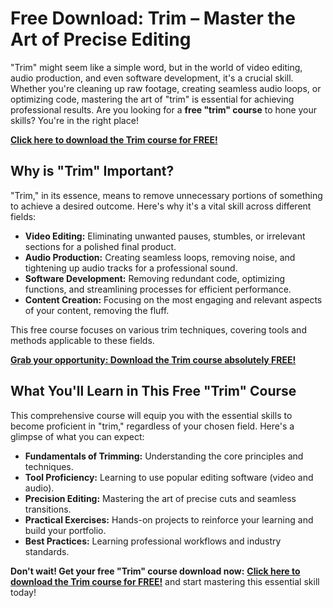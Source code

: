 # Free Download: Trim – Master the Art of Precise Editing

"Trim" might seem like a simple word, but in the world of video editing, audio production, and even software development, it's a crucial skill. Whether you're cleaning up raw footage, creating seamless audio loops, or optimizing code, mastering the art of "trim" is essential for achieving professional results. Are you looking for a **free "trim" course** to hone your skills? You're in the right place!

[**Click here to download the Trim course for FREE!**](https://udemywork.com/trim)

## Why is "Trim" Important?

"Trim," in its essence, means to remove unnecessary portions of something to achieve a desired outcome. Here's why it's a vital skill across different fields:

*   **Video Editing:** Eliminating unwanted pauses, stumbles, or irrelevant sections for a polished final product.
*   **Audio Production:** Creating seamless loops, removing noise, and tightening up audio tracks for a professional sound.
*   **Software Development:** Removing redundant code, optimizing functions, and streamlining processes for efficient performance.
*   **Content Creation:** Focusing on the most engaging and relevant aspects of your content, removing the fluff.

This free course focuses on various trim techniques, covering tools and methods applicable to these fields.

[**Grab your opportunity: Download the Trim course absolutely FREE!**](https://udemywork.com/trim)

## What You'll Learn in This Free "Trim" Course

This comprehensive course will equip you with the essential skills to become proficient in "trim," regardless of your chosen field. Here's a glimpse of what you can expect:

*   **Fundamentals of Trimming:** Understanding the core principles and techniques.
*   **Tool Proficiency:** Learning to use popular editing software (video and audio).
*   **Precision Editing:** Mastering the art of precise cuts and seamless transitions.
*   **Practical Exercises:** Hands-on projects to reinforce your learning and build your portfolio.
*   **Best Practices:** Learning professional workflows and industry standards.

**Don't wait! Get your free "Trim" course download now:** [**Click here to download the Trim course for FREE!**](https://udemywork.com/trim) and start mastering this essential skill today!
